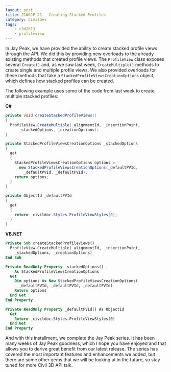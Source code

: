 ```yaml
---
layout: post
title: 21WOJP 21 - Creating Stacked Profiles
category: CivilDev
tags:
    - c3d2013
    - profileview
---
```


In Jay Peak, we have provided the ability to create stacked profile views 
through the API. We did this by providing new overloads to the already existing 
methods that created profile views. The `ProfileView` class exposes several 
`Create()` and, as we saw last week, `CreateMultiple()` methods to create single 
and multiple profile views. We also provided overloads for these methods that 
take a `StackedProfileViewsCreationOptions` object, which defines how stacked 
profiles can be created.

The following example uses some of the code from last week to create multiple 
stacked profiles:

**C#**

```csharp
private void createStackedProfileViews()
{
  ProfileView.CreateMultiple(_alignmentId, _insertionPoint, 
      _stackedOptions, _creationOptions);
}

private StackedProfileViewsCreationOptions _stackedOptions
{
  get
  {
    StackedProfileViewsCreationOptions options =
      new StackedProfileViewsCreationOptions(_defaultPVId,
        _defaultPVId, _defaultPVId);
    return options;
  }
}

private ObjectId _defaultPVId
{
  get
  {
    return _civildoc.Styles.ProfileViewStyles[0];
  }
}
```

**VB.NET**

```vb
Private Sub createStackedProfileViews()
  ProfileView.CreateMultiple(_alignmentId, _insertionPoint,
    _stackedOptions, _creationOptions)
End Sub

Private ReadOnly Property _stackedOptions() _
    As StackedProfileViewsCreationOptions
  Get
    Dim options As New StackedProfileViewsCreationOptions(
      _defaultPVId, _defaultPVId, _defaultPVId)
    Return options
  End Get
End Property

Private ReadOnly Property _defaultPVId() As ObjectId
  Get
    Return _civildoc.Styles.ProfileViewStyles(0)
  End Get
End Property
```

And with this installment, we complete the Jay Peak series. It has been many 
weeks of Jay Peak goodness, which I hope you have enjoyed and that allows you to 
derive great benefit from our latest release. The series has covered the most 
important features and enhancements we added, but there are some other gems that 
we will be looking at in the future, so stay tuned for more Civil 3D API talk.
